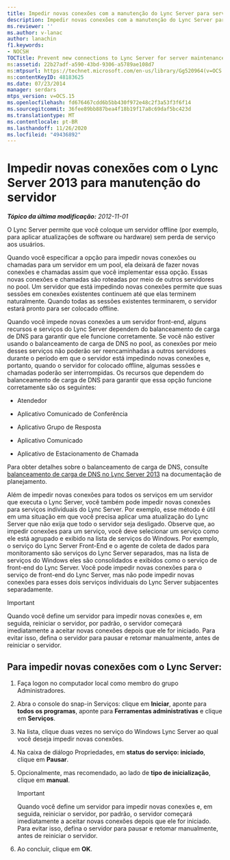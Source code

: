 ```yaml
---
title: Impedir novas conexões com a manutenção do Lync Server para servidor
description: Impedir novas conexões com a manutenção do Lync Server para servidor.
ms.reviewer: ''
ms.author: v-lanac
author: lanachin
f1.keywords:
- NOCSH
TOCTitle: Prevent new connections to Lync Server for server maintenance
ms:assetid: 22b27adf-a590-43bd-9306-a5789ae108d7
ms:mtpsurl: https://technet.microsoft.com/en-us/library/Gg520964(v=OCS.15)
ms:contentKeyID: 48183625
ms.date: 07/23/2014
manager: serdars
mtps_version: v=OCS.15
ms.openlocfilehash: fd676467cdd6b5bb430f972e48c2f3a53f3f6f14
ms.sourcegitcommit: 36fee89bb887bea4f18b19f17a8c69daf5bc423d
ms.translationtype: MT
ms.contentlocale: pt-BR
ms.lasthandoff: 11/26/2020
ms.locfileid: "49436892"
---
```

# <a name="prevent-new-connections-to-lync-server-2013-for-server-maintenance"></a>Impedir novas conexões com o Lync Server 2013 para manutenção do servidor

<div data-xmlns="http://www.w3.org/1999/xhtml">

<div class="topic" data-xmlns="http://www.w3.org/1999/xhtml" data-msxsl="urn:schemas-microsoft-com:xslt" data-cs="https://msdn.microsoft.com/">

<div data-asp="https://msdn2.microsoft.com/asp">



</div>

<div id="mainSection">

<div id="mainBody">

<span> </span>

_**Tópico da última modificação:** 2012-11-01_

O Lync Server permite que você coloque um servidor offline (por exemplo, para aplicar atualizações de software ou hardware) sem perda de serviço aos usuários.

Quando você especificar a opção para impedir novas conexões ou chamadas para um servidor em um pool, ela deixará de fazer novas conexões e chamadas assim que você implementar essa opção. Essas novas conexões e chamadas são roteadas por meio de outros servidores no pool. Um servidor que está impedindo novas conexões permite que suas sessões em conexões existentes continuem até que elas terminem naturalmente. Quando todas as sessões existentes terminarem, o servidor estará pronto para ser colocado offline.

Quando você impede novas conexões a um servidor front-end, alguns recursos e serviços do Lync Server dependem do balanceamento de carga de DNS para garantir que ele funcione corretamente. Se você não estiver usando o balanceamento de carga de DNS no pool, as conexões por meio desses serviços não poderão ser reencaminhadas a outros servidores durante o período em que o servidor está impedindo novas conexões e, portanto, quando o servidor for colocado offline, algumas sessões e chamadas poderão ser interrompidas. Os recursos que dependem do balanceamento de carga de DNS para garantir que essa opção funcione corretamente são os seguintes:

  - Atendedor

  - Aplicativo Comunicado de Conferência

  - Aplicativo Grupo de Resposta

  - Aplicativo Comunicado

  - Aplicativo de Estacionamento de Chamada

Para obter detalhes sobre o balanceamento de carga de DNS, consulte [balanceamento de carga de DNS no Lync Server 2013](lync-server-2013-dns-load-balancing.md) na documentação de planejamento.

Além de impedir novas conexões para todos os serviços em um servidor que executa o Lync Server, você também pode impedir novas conexões para serviços individuais do Lync Server. Por exemplo, esse método é útil em uma situação em que você precisa aplicar uma atualização do Lync Server que não exija que todo o servidor seja desligado. Observe que, ao impedir conexões para um serviço, você deve selecionar um serviço como ele está agrupado e exibido na lista de serviços do Windows. Por exemplo, o serviço do Lync Server Front-End e o agente de coleta de dados para monitoramento são serviços do Lync Server separados, mas na lista de serviços do Windows eles são consolidados e exibidos como o serviço de front-end do Lync Server. Você pode impedir novas conexões para o serviço de front-end do Lync Server, mas não pode impedir novas conexões para esses dois serviços individuais do Lync Server subjacentes separadamente.

<div>


> [!IMPORTANT]
> Quando você define um servidor para impedir novas conexões e, em seguida, reiniciar o servidor, por padrão, o servidor começará imediatamente a aceitar novas conexões depois que ele for iniciado. Para evitar isso, defina o servidor para pausar e retomar manualmente, antes de reiniciar o servidor.



</div>

<div>

## <a name="to-prevent-new-connections-to-lync-server"></a>Para impedir novas conexões com o Lync Server:

1.  Faça logon no computador local como membro do grupo Administradores.

2.  Abra o console do snap-in Serviços: clique em **Iniciar**, aponte para **todos os programas**, aponte para **Ferramentas administrativas** e clique em **Serviços**.

3.  Na lista, clique duas vezes no serviço do Windows Lync Server ao qual você deseja impedir novas conexões.

4.  Na caixa de diálogo Propriedades, em **status do serviço: iniciado**, clique em **Pausar**.

5.  Opcionalmente, mas recomendado, ao lado de **tipo de inicialização**, clique em **manual**.
    
    <div>
    

    > [!IMPORTANT]
    > Quando você define um servidor para impedir novas conexões e, em seguida, reiniciar o servidor, por padrão, o servidor começará imediatamente a aceitar novas conexões depois que ele for iniciado. Para evitar isso, defina o servidor para pausar e retomar manualmente, antes de reiniciar o servidor.

    
    </div>

6.  Ao concluir, clique em **OK**.

</div>

</div>

<span> </span>

</div>

</div>

</div>

